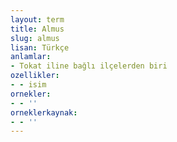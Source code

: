 ```yaml
---
layout: term
title: Almus
slug: almus
lisan: Türkçe
anlamlar:
- Tokat iline bağlı ilçelerden biri
ozellikler:
- - isim
ornekler:
- - ''
orneklerkaynak:
- - ''
---
```

